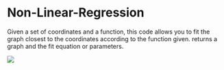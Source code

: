 # Non-Linear-Regression
Given a set of coordinates and a function, this code allows you to fit the graph closest to the coordinates according to the function given.
returns a graph and the fit equation or parameters.


![](Lorentzian%20fit%20example.jpeg)
